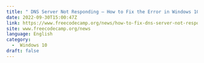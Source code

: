 ```yaml
---
title: " DNS Server Not Responding – How to Fix the Error in Windows 10 "
date: 2022-09-30T15:00:47Z
link: https://www.freecodecamp.org/news/how-to-fix-dns-server-not-responding-error-windows-10/?utm_medium=RSS&utm_source=news.12bit.vn
site: www.freecodecamp.org/news
language: English
category:
  -  Windows 10 
draft: false
---
```

